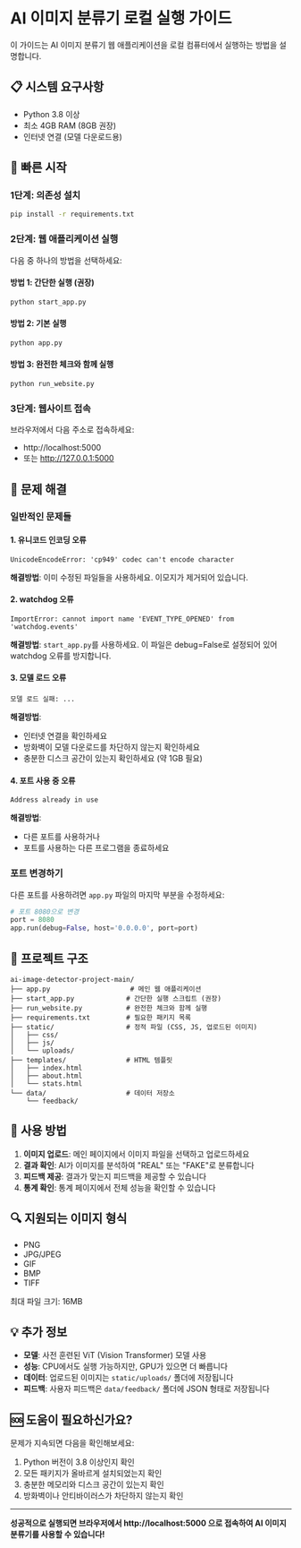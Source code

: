 # AI 이미지 분류기 로컬 실행 가이드

이 가이드는 AI 이미지 분류기 웹 애플리케이션을 로컬 컴퓨터에서 실행하는 방법을 설명합니다.

## 📋 시스템 요구사항

- Python 3.8 이상
- 최소 4GB RAM (8GB 권장)
- 인터넷 연결 (모델 다운로드용)

## 🚀 빠른 시작

### 1단계: 의존성 설치

```bash
pip install -r requirements.txt
```

### 2단계: 웹 애플리케이션 실행

다음 중 하나의 방법을 선택하세요:

#### 방법 1: 간단한 실행 (권장)
```bash
python start_app.py
```

#### 방법 2: 기본 실행
```bash
python app.py
```

#### 방법 3: 완전한 체크와 함께 실행
```bash
python run_website.py
```

### 3단계: 웹사이트 접속

브라우저에서 다음 주소로 접속하세요:
- http://localhost:5000
- 또는 http://127.0.0.1:5000

## 🔧 문제 해결

### 일반적인 문제들

#### 1. 유니코드 인코딩 오류
```
UnicodeEncodeError: 'cp949' codec can't encode character
```
**해결방법**: 이미 수정된 파일들을 사용하세요. 이모지가 제거되어 있습니다.

#### 2. watchdog 오류
```
ImportError: cannot import name 'EVENT_TYPE_OPENED' from 'watchdog.events'
```
**해결방법**: `start_app.py`를 사용하세요. 이 파일은 debug=False로 설정되어 있어 watchdog 오류를 방지합니다.

#### 3. 모델 로드 오류
```
모델 로드 실패: ...
```
**해결방법**: 
- 인터넷 연결을 확인하세요
- 방화벽이 모델 다운로드를 차단하지 않는지 확인하세요
- 충분한 디스크 공간이 있는지 확인하세요 (약 1GB 필요)

#### 4. 포트 사용 중 오류
```
Address already in use
```
**해결방법**: 
- 다른 포트를 사용하거나
- 포트를 사용하는 다른 프로그램을 종료하세요

### 포트 변경하기

다른 포트를 사용하려면 `app.py` 파일의 마지막 부분을 수정하세요:

```python
# 포트 8080으로 변경
port = 8080
app.run(debug=False, host='0.0.0.0', port=port)
```

## 📁 프로젝트 구조

```
ai-image-detector-project-main/
├── app.py                    # 메인 웹 애플리케이션
├── start_app.py             # 간단한 실행 스크립트 (권장)
├── run_website.py           # 완전한 체크와 함께 실행
├── requirements.txt         # 필요한 패키지 목록
├── static/                  # 정적 파일 (CSS, JS, 업로드된 이미지)
│   ├── css/
│   ├── js/
│   └── uploads/
├── templates/               # HTML 템플릿
│   ├── index.html
│   ├── about.html
│   └── stats.html
└── data/                    # 데이터 저장소
    └── feedback/
```

## 🎯 사용 방법

1. **이미지 업로드**: 메인 페이지에서 이미지 파일을 선택하고 업로드하세요
2. **결과 확인**: AI가 이미지를 분석하여 "REAL" 또는 "FAKE"로 분류합니다
3. **피드백 제공**: 결과가 맞는지 피드백을 제공할 수 있습니다
4. **통계 확인**: 통계 페이지에서 전체 성능을 확인할 수 있습니다

## 🔍 지원되는 이미지 형식

- PNG
- JPG/JPEG
- GIF
- BMP
- TIFF

최대 파일 크기: 16MB

## 💡 추가 정보

- **모델**: 사전 훈련된 ViT (Vision Transformer) 모델 사용
- **성능**: CPU에서도 실행 가능하지만, GPU가 있으면 더 빠릅니다
- **데이터**: 업로드된 이미지는 `static/uploads/` 폴더에 저장됩니다
- **피드백**: 사용자 피드백은 `data/feedback/` 폴더에 JSON 형태로 저장됩니다

## 🆘 도움이 필요하신가요?

문제가 지속되면 다음을 확인해보세요:

1. Python 버전이 3.8 이상인지 확인
2. 모든 패키지가 올바르게 설치되었는지 확인
3. 충분한 메모리와 디스크 공간이 있는지 확인
4. 방화벽이나 안티바이러스가 차단하지 않는지 확인

---

**성공적으로 실행되면 브라우저에서 http://localhost:5000 으로 접속하여 AI 이미지 분류기를 사용할 수 있습니다!**
